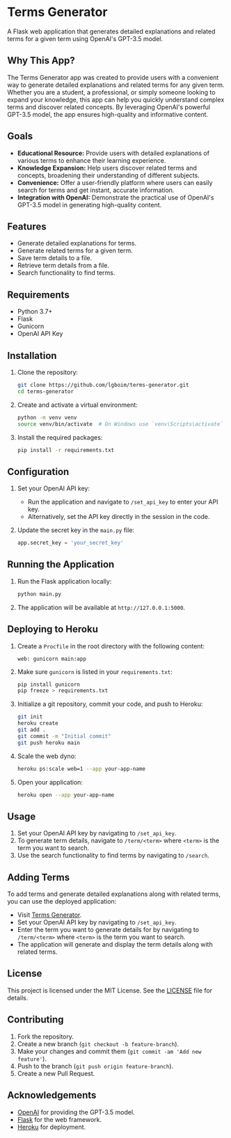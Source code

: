 # Terms Generator

A Flask web application that generates detailed explanations and related terms for a given term using OpenAI's GPT-3.5 model.

## Why This App?

The Terms Generator app was created to provide users with a convenient way to generate detailed explanations and related terms for any given term. Whether you are a student, a professional, or simply someone looking to expand your knowledge, this app can help you quickly understand complex terms and discover related concepts. By leveraging OpenAI's powerful GPT-3.5 model, the app ensures high-quality and informative content.

## Goals

- **Educational Resource:** Provide users with detailed explanations of various terms to enhance their learning experience.
- **Knowledge Expansion:** Help users discover related terms and concepts, broadening their understanding of different subjects.
- **Convenience:** Offer a user-friendly platform where users can easily search for terms and get instant, accurate information.
- **Integration with OpenAI:** Demonstrate the practical use of OpenAI's GPT-3.5 model in generating high-quality content.

## Features

- Generate detailed explanations for terms.
- Generate related terms for a given term.
- Save term details to a file.
- Retrieve term details from a file.
- Search functionality to find terms.

## Requirements

- Python 3.7+
- Flask
- Gunicorn
- OpenAI API Key

## Installation

1. Clone the repository:
    ```sh
    git clone https://github.com/lgboim/terms-generator.git
    cd terms-generator
    ```

2. Create and activate a virtual environment:
    ```sh
    python -m venv venv
    source venv/bin/activate  # On Windows use `venv\Scripts\activate`
    ```

3. Install the required packages:
    ```sh
    pip install -r requirements.txt
    ```

## Configuration

1. Set your OpenAI API key:
    - Run the application and navigate to `/set_api_key` to enter your API key.
    - Alternatively, set the API key directly in the session in the code.

2. Update the secret key in the `main.py` file:
    ```python
    app.secret_key = 'your_secret_key'
    ```

## Running the Application

1. Run the Flask application locally:
    ```sh
    python main.py
    ```

2. The application will be available at `http://127.0.0.1:5000`.

## Deploying to Heroku

1. Create a `Procfile` in the root directory with the following content:
    ```Procfile
    web: gunicorn main:app
    ```

2. Make sure `gunicorn` is listed in your `requirements.txt`:
    ```sh
    pip install gunicorn
    pip freeze > requirements.txt
    ```

3. Initialize a git repository, commit your code, and push to Heroku:
    ```sh
    git init
    heroku create
    git add .
    git commit -m "Initial commit"
    git push heroku main
    ```

4. Scale the web dyno:
    ```sh
    heroku ps:scale web=1 --app your-app-name
    ```

5. Open your application:
    ```sh
    heroku open --app your-app-name
    ```

## Usage

1. Set your OpenAI API key by navigating to `/set_api_key`.
2. To generate term details, navigate to `/term/<term>` where `<term>` is the term you want to search.
3. Use the search functionality to find terms by navigating to `/search`.

## Adding Terms

To add terms and generate detailed explanations along with related terms, you can use the deployed application:

- Visit [Terms Generator](https://terms-a2d0dcfc4f4a.herokuapp.com/).
- Set your OpenAI API key by navigating to `/set_api_key`.
- Enter the term you want to generate details for by navigating to `/term/<term>` where `<term>` is the term you want to search.
- The application will generate and display the term details along with related terms.

## License

This project is licensed under the MIT License. See the [LICENSE](LICENSE) file for details.

## Contributing

1. Fork the repository.
2. Create a new branch (`git checkout -b feature-branch`).
3. Make your changes and commit them (`git commit -am 'Add new feature'`).
4. Push to the branch (`git push origin feature-branch`).
5. Create a new Pull Request.

## Acknowledgements

- [OpenAI](https://openai.com/) for providing the GPT-3.5 model.
- [Flask](https://flask.palletsprojects.com/) for the web framework.
- [Heroku](https://www.heroku.com/) for deployment.
